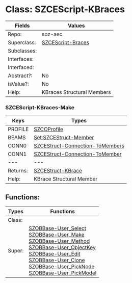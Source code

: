 
# Class:	SZCEScript-KBraces

| Fields | Values |
| --------- | --------- |
| Repo: | soz-aec |
| Superclass: | [SZCEScript-Braces](SZCEScript-Braces.html) |
| Subclasses: |  |
| Interfaces: |  |
| Interfaced: |  |
| Abstract?: | No |
| isValue?: | No |
| Help: | KBraces Structural Members |

### SZCEScript-KBraces-Make

| Keys | Types |
| --------- | --------- |
| PROFILE | [SZCOProfile](SZCOProfile.html) |
| BEAMS | [Set:SZCEStruct-Member](SZCEStruct-Member.html) |
| CONN0 | [SZCEStruct-Connection-ToMembers](SZCEStruct-Connection-ToMembers.html) |
| CONN1 | [SZCEStruct-Connection-ToMember](SZCEStruct-Connection-ToMember.html) |
| **---** | **---** |
| Returns: | [SZCEStruct-KBrace](SZCEStruct-KBrace.html) |
| Help: | KBrace Structural Member |


## Functions:

| Types | Functions |
| --------- | --------- |
| Class: |  |
| Super: | [SZOBBase-User_Select](SZOBBase.html) <br> [SZOBBase-User_Make](SZOBBase.html) <br> [SZOBBase-User_Method](SZOBBase.html) <br> [SZOBBase-User_ObjectKey](SZOBBase.html) <br> [SZOBBase-User_Edit](SZOBBase.html) <br> [SZOBBase-User_Clone](SZOBBase.html) <br> [SZOBBase-User_PickNode](SZOBBase.html) <br> [SZOBBase-User_PickModel](SZOBBase.html) |


